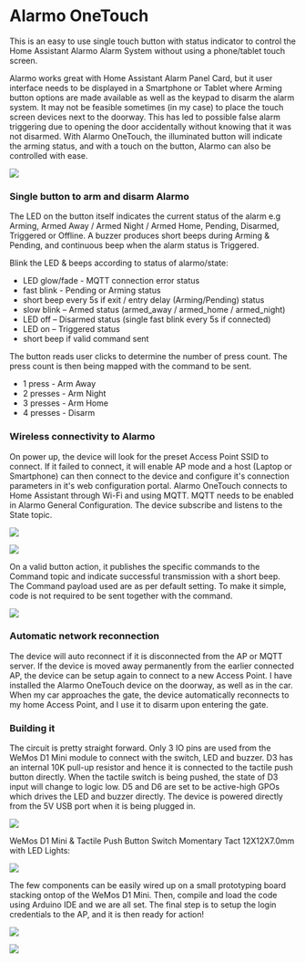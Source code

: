 # Alarmo OneTouch
This is an easy to use single touch button with status indicator to control the Home Assistant Alarmo Alarm System without using a phone/tablet touch screen.

Alarmo works great with Home Assistant Alarm Panel Card, but it user interface needs to be displayed in a Smartphone or Tablet where Arming button options are made available as well as the keypad to disarm the alarm system. It may not be feasible sometimes (in my case) to place the touch screen devices next to the doorway. This has led to possible false alarm triggering due to opening the door accidentally without knowing that it was not disarmed. With Alarmo OneTouch, the illuminated button will indicate the arming status, and with a touch on the button, Alarmo can also be controlled with ease.

![](https://raw.githubusercontent.com/vwdiy2u/AlarmoOnetouch/main/images/AlarmPanelCard.png)

### Single button to arm and disarm Alarmo

The LED on the button itself indicates the current status of the alarm e.g Arming, Armed Away / Armed Night / Armed Home, Pending, Disarmed, Triggered or Offline. A buzzer produces short beeps during Arming & Pending, and continuous beep when the alarm status is Triggered.

Blink the LED & beeps according to status of alarmo/state:
* LED glow/fade - MQTT connection error status
* fast blink - Pending or Arming status
* short beep every 5s if exit / entry delay (Arming/Pending) status
* slow blink – Armed status (armed_away / armed_home / armed_night)
* LED off – Disarmed status (single fast blink every 5s if connected)
* LED on – Triggered status
* short beep if valid command sent

The button reads user clicks to determine the number of press count. The press count is then being mapped with the command to be sent.
* 1 press - Arm Away 
* 2 presses - Arm Night 
* 3 presses - Arm Home 
* 4 presses - Disarm


### Wireless connectivity to Alarmo

On power up, the device will look for the preset Access Point SSID to connect. If it failed to connect, it will enable AP mode and a host (Laptop or Smartphone) can then connect to the device and configure it's connection parameters in it's web configuration portal.
Alarmo OneTouch connects to Home Assistant through Wi-Fi and using MQTT. MQTT needs to be enabled in Alarmo General Configuration. The device subscribe and listens to the State topic.

![](https://raw.githubusercontent.com/vwdiy2u/AlarmoOnetouch/main/images/Alarmo_enable_mqtt.png)

![](https://raw.githubusercontent.com/vwdiy2u/AlarmoOnetouch/main/images/Alarmo_http_webinterface.png)

On a valid button action, it publishes the specific commands to the Command topic and indicate successful transmission with a short beep. The Command payload used are as per default setting. To make it simple, code is not required to be sent together with the command.

![](https://raw.githubusercontent.com/vwdiy2u/AlarmoOnetouch/main/images/Alarmo_mqtt_config.png)

### Automatic network reconnection
The device will auto reconnect if it is disconnected from the AP or MQTT server. If the device is moved away permanently from the earlier connected AP, the device can be setup again to connect to a new Access Point. I have installed the Alarmo OneTouch device on the doorway, as well as in the car. When my car approaches the gate, the device automatically reconnects to my home Access Point, and I use it to disarm upon entering the gate.

### Building it
The circuit is pretty straight forward. Only 3 IO pins are used from the WeMos D1 Mini module to connect with the switch, LED and buzzer. D3 has an internal 10K pull-up resistor and hence it is connected to the tactile push button directly. When the tactile switch is being pushed, the state of D3 input will change to logic low. D5 and D6 are set to be active-high GPOs which drives the LED and buzzer directly. The device is powered directly from the 5V USB port when it is being plugged in.

![](https://raw.githubusercontent.com/vwdiy2u/AlarmoOnetouch/main/images/AlarmoOneTouchSch.png)

WeMos D1 Mini & Tactile Push Button Switch Momentary Tact 12X12X7.0mm with LED Lights:

![](https://raw.githubusercontent.com/vwdiy2u/AlarmoOnetouch/main/images/wemos_d1mini_tactile_switch_with_led.png)

The few components can be easily wired up on a small prototyping board stacking ontop of the WeMos D1 Mini. Then, compile and load the code using Arduino IDE and we are all set. The final step is to setup the login credentials to the AP, and it is then ready for action!

![](https://raw.githubusercontent.com/vwdiy2u/AlarmoOnetouch/main/images/AlarmoOneTouch_prototype_board.png)

![](https://raw.githubusercontent.com/vwdiy2u/AlarmoOnetouch/main/images/AlarmoOneTouch_usb_casing.png)

